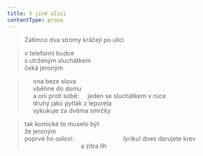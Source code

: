 ```yaml
---
title: V jiné ulici
contentType: prose
---
```


> Zatímco dva stromy kráčejí po ulici

> v telefonní budce  
> s utrženým sluchátkem  
> čeká jeroným

>      ona beze slova  
>      vběhne do domu  
>      a oni proti sobě:     jeden se sluchátkem v ruce  
>      druhý jako pytlák z leporela  
>      vykukuje za dvěma smrčky

> tak komické to muselo být  
> že jeroným  
> poprvé ho osloví:                             lyriku! dnes darujete krev  
>                                  a zítra líh
